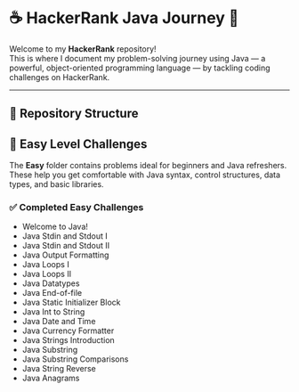 # ☕ HackerRank Java Journey 🚀

Welcome to my **HackerRank** repository!  
This is where I document my problem-solving journey using Java — a powerful, object-oriented programming language — by tackling coding challenges on HackerRank.

---

## 📂 Repository Structure

## 🌱 Easy Level Challenges

The **Easy** folder contains problems ideal for beginners and Java refreshers. These help you get comfortable with Java syntax, control structures, data types, and basic libraries.

### ✅ Completed Easy Challenges

- Welcome to Java!
- Java Stdin and Stdout I
- Java Stdin and Stdout II
- Java Output Formatting
- Java Loops I
- Java Loops II
- Java Datatypes
- Java End-of-file
- Java Static Initializer Block
- Java Int to String
- Java Date and Time
- Java Currency Formatter
- Java Strings Introduction
- Java Substring
- Java Substring Comparisons
- Java String Reverse
- Java Anagrams

